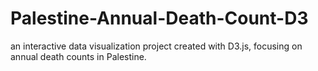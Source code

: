 # Palestine-Annual-Death-Count-D3
an interactive data visualization project created with D3.js, focusing on annual death counts in Palestine.
